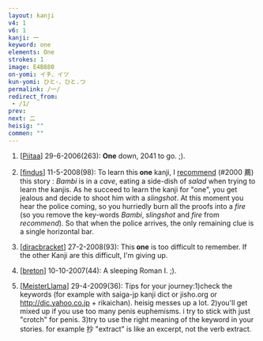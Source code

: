 ```yaml
---
layout: kanji
v4: 1
v6: 1
kanji: 一
keyword: one
elements: One
strokes: 1
image: E4B880
on-yomi: イチ、イツ
kun-yomi: ひと-、ひと.つ
permalink: /一/
redirect_from:
 - /1/
prev: 
next: 二
heisig: ""
commen: ""
---
```


1) [<a href="http://kanji.koohii.com/profile/Piitaa">Piitaa</a>] 29-6-2006(263): <strong>One</strong> down, 2041 to go. ;).

2) [<a href="http://kanji.koohii.com/profile/findus">findus</a>] 11-5-2008(98): To learn this<strong> one</strong> kanji, I <a href="../v4/2000.html">recommend</a> (#2000 薦) this story : <em>Bambi</em> is in a <em>cave</em>, eating a side-dish of <em>salad</em> when trying to learn the kanjis. As he succeed to learn the kanji for &quot;one&quot;, you get jealous and decide to shoot him with a <em>slingshot</em>. At this moment you hear the police coming, so you hurriedly burn all the proofs into a <em>fire</em> (so you remove the key-words <em>Bambi</em>, <em>slingshot</em> and <em>fire</em> from <em>recommend</em>). So that when the police arrives, the only remaining clue is a single horizontal bar.

3) [<a href="http://kanji.koohii.com/profile/diracbracket">diracbracket</a>] 27-2-2008(93): This<strong> one</strong> is too difficult to remember. If the other Kanji are this difficult, I&#039;m giving up.

4) [<a href="http://kanji.koohii.com/profile/breton">breton</a>] 10-10-2007(44): A sleeping Roman I. ;).

5) [<a href="http://kanji.koohii.com/profile/MeisterLlama">MeisterLlama</a>] 29-4-2009(36): Tips for your journey:1)check the keywords (for example with saiga-jp kanji dict or jisho.org or <a href="http://dic.yahoo.co.jp">http://dic.yahoo.co.jp</a> + rikaichan). heisig messes up a lot. 2)you&#039;ll get mixed up if you use too many penis euphemisms. i try to stick with just &quot;crotch&quot; for penis. 3)try to use the right meaning of the keyword in your stories. for example 抄 &quot;extract&quot; is like an excerpt, not the verb extract.

